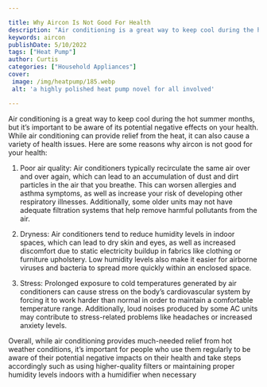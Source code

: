```yaml
---

title: Why Aircon Is Not Good For Health
description: "Air conditioning is a great way to keep cool during the hot summer months, but it’s important to be aware of its potential negativ...read now to learn more"
keywords: aircon
publishDate: 5/10/2022
tags: ["Heat Pump"]
author: Curtis
categories: ["Household Appliances"]
cover: 
 image: /img/heatpump/185.webp
 alt: 'a highly polished heat pump novel for all involved'

---
```


Air conditioning is a great way to keep cool during the hot summer months, but it’s important to be aware of its potential negative effects on your health. While air conditioning can provide relief from the heat, it can also cause a variety of health issues. Here are some reasons why aircon is not good for your health:

1. Poor air quality: Air conditioners typically recirculate the same air over and over again, which can lead to an accumulation of dust and dirt particles in the air that you breathe. This can worsen allergies and asthma symptoms, as well as increase your risk of developing other respiratory illnesses. Additionally, some older units may not have adequate filtration systems that help remove harmful pollutants from the air.

2. Dryness: Air conditioners tend to reduce humidity levels in indoor spaces, which can lead to dry skin and eyes, as well as increased discomfort due to static electricity buildup in fabrics like clothing or furniture upholstery. Low humidity levels also make it easier for airborne viruses and bacteria to spread more quickly within an enclosed space.

3. Stress: Prolonged exposure to cold temperatures generated by air conditioners can cause stress on the body’s cardiovascular system by forcing it to work harder than normal in order to maintain a comfortable temperature range. Additionally, loud noises produced by some AC units may contribute to stress-related problems like headaches or increased anxiety levels. 

Overall, while air conditioning provides much-needed relief from hot weather conditions, it’s important for people who use them regularly to be aware of their potential negative impacts on their health and take steps accordingly such as using higher-quality filters or maintaining proper humidity levels indoors with a humidifier when necessary
